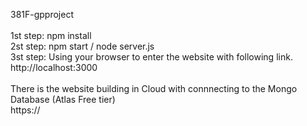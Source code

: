 381F-gpproject\
\
1st step: npm install \
2st step: npm start / node server.js \
3st step: Using your browser to enter the website with following link. \
http://localhost:3000 \
\
There is the website building in Cloud with connnecting to the Mongo Database (Atlas Free tier) \
https://